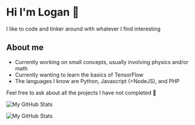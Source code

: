 # Hi I'm Logan 👋
I like to code and tinker around with whatever I find interesting

## About me

- Currently working on small concepts, usually involving physics and/or math
- Currently wanting to learn the basics of TensorFlow
- The languages I know are Python, Javascript (+NodeJS), and PHP

Feel free to ask about all the projects I have not completed :rofl:

![My GitHub Stats](https://github-readme-stats.vercel.app/api?username=LoganLilypad&show_icons=true&theme=tokyonight)

![My GitHub Stats](https://github-readme-stats.vercel.app/api/top-langs/?username=LoganLilypad&show_icons=true&theme=tokyonight)
